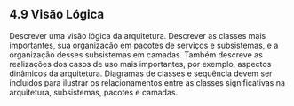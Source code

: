 ## 4.9 Visão Lógica

Descrever uma visão lógica da arquitetura. Descrever as classes mais importantes, sua organização em pacotes de serviços e subsistemas, e a organização desses subsistemas em camadas. Também descreve as realizações dos casos de uso mais importantes, por exemplo, aspectos dinâmicos da arquitetura. Diagramas de classes e sequência devem ser incluídos para ilustrar os relacionamentos entre as classes significativas na arquitetura, subsistemas, pacotes e camadas.

